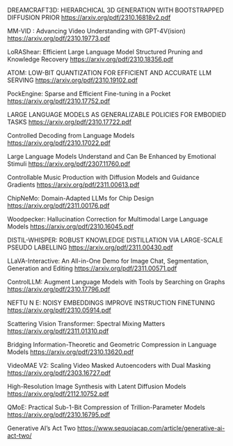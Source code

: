 DREAMCRAFT3D: HIERARCHICAL 3D GENERATION WITH BOOTSTRAPPED DIFFUSION PRIOR
https://arxiv.org/pdf/2310.16818v2.pdf

MM-VID : Advancing Video Understanding with GPT-4V(ision)
https://arxiv.org/pdf/2310.19773.pdf

LoRAShear: Efficient Large Language Model Structured Pruning and Knowledge Recovery
https://arxiv.org/pdf/2310.18356.pdf

ATOM: LOW-BIT QUANTIZATION FOR EFFICIENT AND ACCURATE LLM SERVING
https://arxiv.org/pdf/2310.19102.pdf

PockEngine: Sparse and Efficient Fine-tuning in a Pocket
https://arxiv.org/pdf/2310.17752.pdf

LARGE LANGUAGE MODELS AS GENERALIZABLE POLICIES FOR EMBODIED TASKS
https://arxiv.org/pdf/2310.17722.pdf

Controlled Decoding from Language Models
https://arxiv.org/pdf/2310.17022.pdf

Large Language Models Understand and Can Be Enhanced by Emotional Stimuli
https://arxiv.org/pdf/2307.11760.pdf

Controllable Music Production with Diffusion Models and Guidance Gradients
https://arxiv.org/pdf/2311.00613.pdf

ChipNeMo: Domain-Adapted LLMs for Chip Design
https://arxiv.org/pdf/2311.00176.pdf

Woodpecker: Hallucination Correction for Multimodal Large Language Models
https://arxiv.org/pdf/2310.16045.pdf

DISTIL-WHISPER: ROBUST KNOWLEDGE DISTILLATION VIA LARGE-SCALE PSEUDO LABELLING
https://arxiv.org/pdf/2311.00430.pdf

LLaVA-Interactive: An All-in-One Demo for Image Chat, Segmentation, Generation and Editing
https://arxiv.org/pdf/2311.00571.pdf

ControlLLM: Augment Language Models with Tools by Searching on Graphs
https://arxiv.org/pdf/2310.17796.pdf

NEFTU N E: NOISY EMBEDDINGS IMPROVE INSTRUCTION FINETUNING
https://arxiv.org/pdf/2310.05914.pdf

Scattering Vision Transformer: Spectral Mixing Matters
https://arxiv.org/pdf/2311.01310.pdf

Bridging Information-Theoretic and Geometric Compression in Language Models
https://arxiv.org/pdf/2310.13620.pdf

VideoMAE V2: Scaling Video Masked Autoencoders with Dual Masking
https://arxiv.org/pdf/2303.16727.pdf

High-Resolution Image Synthesis with Latent Diffusion Models
https://arxiv.org/pdf/2112.10752.pdf

QMoE: Practical Sub-1-Bit Compression of Trillion-Parameter Models
https://arxiv.org/pdf/2310.16795.pdf

Generative AI’s Act Two
https://www.sequoiacap.com/article/generative-ai-act-two/

